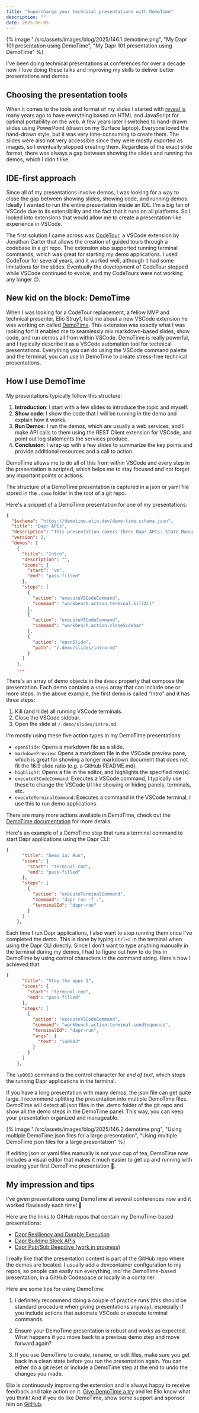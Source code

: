 ```yaml
---
title: "Supercharge your technical presentations with DemoTime"
description: ""
date: 2025-08-05
---
```


{% image "./src/assets/images/blog/2025/146.1.demotime.png", "My Dapr 101 presentation using DemoTime", "My Dapr 101 presentation using DemoTime" %}

I've been doing technical presentations at conferences for over a decade now. I love doing these talks and improving my skills to deliver better presentations and demos. 

## Choosing the presentation tools

When it comes to the tools and format of my slides I started with [reveal.js](https://revealjs.com/) many years ago to have everything based on HTML and JavaScript for optimal portability on the web. A few years later I switched to hand-drawn slides using PowerPoint (drawn on my Surface laptop). Everyone loved the hand-drawn style, but it was very time-consuming to create them. The slides were also not very accessible since they were mostly exported as images, so I eventually stopped creating them. Regardless of the exact slide format, there was always a gap between showing the slides and running the demos, which I didn't like.

## IDE-first approach

Since all of my presentations involve demos, I was looking for a way to close the gap between showing slides, showing code, and running demos. Ideally I wanted to run the entire presentation inside an IDE. I'm a big fan of VSCode due to its extensibility and the fact that it runs on all platforms. So I looked into extensions that would allow me to create a presentation-like experience in VSCode.

The first solution I came across was [CodeTour](https://marketplace.visualstudio.com/items?itemName=vsls-contrib.codetour), a VSCode extension by Jonathan Carter that allows the creation of guided tours through a codebase in a git repo. The extension also supported running terminal commands, which was great for starting my demo applications. I used CodeTour for several years, and it worked well, although it had some limitations for the slides. Eventually the development of CodeTour stopped while VSCode continued to evolve, and my CodeTours were not working any longer 😢.

## New kid on the block: DemoTime

When I was looking for a CodeTour replacement, a fellow MVP and technical presenter, Elio Struyf, told me about a new VSCode extension he was working on called [DemoTime](https://marketplace.visualstudio.com/items?itemName=eliostruyf.vscode-demotime-theme). This extension was exactly what I was looking for! It enabled me to seamlessly mix markdown-based slides, show code, and run demos all from within VSCode. DemoTime is really powerful, and I typically describe it as a VSCode automation tool for technical presentations. Everything you can do using the VSCode command palette and the terminal, you can use in DemoTime to create stress-free technical presentations.

## How I use DemoTime

My presentations typically follow this structure:

1. **Introduction**: I start with a few slides to introduce the topic and myself.
2. **Show code**: I show the code that I will be running in the demo and explain how it works.
3. **Run Demos**: I run the demos, which are usually a web services, and I make API calls to them using the REST Client extension for VSCode, and point out log statements the services produce.
4. **Conclusion**: I wrap up with a few slides to summarize the key points and provide additional resources and a call to action.

DemoTime allows me to do all of this from within VSCode and every step in the presentation is scripted, which helps me to stay focused and not forget any important points or actions.

The structure of a DemoTime presentation is captured in a json or yaml file stored in the `.demo` folder in the root of a git repo.

Here's a snippet of a DemoTime presentation for one of my presentations:

```json
{
  "$schema": "https://demotime.elio.dev/demo-time.schema.json",
  "title": "Dapr APIs",
  "description": "This presentation covers three Dapr APIs: State Management, Service Invocation, and Pub/Sub.",
  "version": 2,
  "demos": [
    {
      "title": "Intro",
      "description": "",
      "icons": {
        "start": "vm",
        "end": "pass-filled"
      },
      "steps": [
        {
          "action": "executeVSCodeCommand",
          "command": "workbench.action.terminal.killAll"
        },
        {
          "action": "executeVSCodeCommand",
          "command": "workbench.action.closeSidebar"
        },
        {
          "action": "openSlide",
          "path": "/.demo/slides/intro.md"
        }
      ]
    },
    ...
```

There's an array of demo objects in the `demos` property that compose the presentation. Each demo contains a `steps` array that can include one or more steps. In the above example, the first demo is called "Intro" and it has three steps:

1. Kill (and hide) all running VSCode terminals.
2. Close the VSCode sidebar.
3. Open the slide at `/.demo/slides/intro.md`.

I'm mostly using these five action types in my DemoTime presentations:

- `openSlide`: Opens a markdown file as a slide.
- `markdownPreview`: Opens a markdown file in the VSCode preview pane, which is great for showing a longer markdown document that does not fit the 16:9 slide ratio (e.g. a GitHub README.md).
- `highlight`: Opens a file in the editor, and highlights the specified row(s).
- `executeVSCodeCommand`: Executes a VSCode command, I typically use these to change the VSCode UI like showing or hiding panels, terminals, etc.
- `executeTerminalCommand`: Executes a command in the VSCode terminal, I use this to run demo applications.

There are many more actions available in DemoTime, check out the [DemoTime documentation](https://demotime.elio.dev/actions/) for more details.

Here's an example of a DemoTime step that runs a terminal command to start Dapr applications using the Dapr CLI:

```json
{
      "title": "Demo 1a: Run",
      "icons": {
        "start": "terminal-cmd",
        "end": "pass-filled"
      },
      "steps": [
        {
          "action": "executeTerminalCommand",
          "command": "dapr run -f .",
          "terminalId": "dapr-run"
        }
      ]
    },
```

Each time I run Dapr applications, I also want to stop running them once I've completed the demo. This is done by typing `Ctrl+C` in the terminal when using the Dapr CLI directly. Since I don't want to type anything manually in the terminal during my demos, I had to figure out how to do this in DemoTime by using control characters in the command string. Here's how I achieved that:

```json
{
      "title": "Stop the apps 1",
      "icons": {
        "start": "terminal-cmd",
        "end": "pass-filled"
      },
      "steps": [
        {
          "action": "executeVSCodeCommand",
          "command": "workbench.action.terminal.sendSequence",
          "terminalId": "dapr-run",
          "args": {
            "text": "\u0003"
          }
        }
      ]
    },
```

The `\u0003` command is the control character for *end of text*, which stops the running Dapr applications in the terminal.

If you have a long presentation with many demos, the json file can get quite large. I recommend splitting the presentation into multiple DemoTime files. DemoTime will detect all json files in the .demo folder of the git repo and show all the demo steps in the DemoTime panel. This way, you can keep your presentation organized and manageable.

{% image "./src/assets/images/blog/2025/146.2.demotime.png", "Using multiple DemoTime json files for a large presentation", "Using multiple DemoTime json files for a large presentation" %}

If editing json or yaml files manually is not your cup of tea, DemoTime now includes a visual editor that makes it much easier to get up and running with creating your first DemoTime presentation 🤩. 

## My impression and tips

I've given presentations using DemoTime at several conferences now and it worked flawlessly each time! 🚀

Here are the links to GitHub repos that contain my DemoTime-based presentations:
- [Dapr Resiliency and Durable Execution](https://github.com/diagrid-labs/dapr-resiliency-and-durable-execution)
- [Dapr Building Block APIs](https://github.com/diagrid-labs/dapr-building-block-apis)
- [Dapr Pub/Sub Deepdive (work in progress)](https://github.com/diagrid-labs/dapr-pub-sub-deep-dive)

I really like that the presentation content is part of the GitHub repo where the demos are located. I usually add a devcontainer configuration to my repos, so people can easily run everything, incl the DemoTime-based presentation, in a GitHub Codespace or locally in a container.

Here are some tips for using DemoTime:

1. I definitely recommend doing a couple of practice runs (this should be standard procedure when giving presentations anyway), especially if you include actions that automate VSCode or execute terminal commands.

2. Ensure your DemoTime presentation is robust and works as expected. What happens if you move back to a previous demo step and move forward again?

3. If you use DemoTime to create, rename, or edit files, make sure you get back in a clean state before you run the presentation again. You can either do a git reset or include a DemoTime step at the end to undo the changes you made.

Elio is continuously improving the extension and is always happy to receive feedback and take action on it. [Give DemoTime a try](https://demotime.elio.dev/) and let Elio know what you think! And if you do like DemoTime, show some support and sponsor him on [GitHub](https://github.com/sponsors/estruyf).